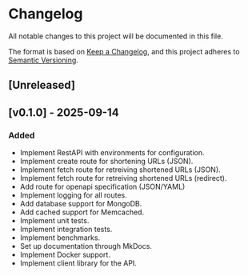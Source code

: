 # Changelog

All notable changes to this project will be documented in this file.

The format is based on [Keep a Changelog](https://keepachangelog.com/en/1.1.0/),
and this project adheres to [Semantic Versioning](https://semver.org/spec/v2.0.0.html).

## [Unreleased]

## [v0.1.0] - 2025-09-14

### Added
- Implement RestAPI with environments for configuration.
- Implement create route for shortening URLs (JSON).
- Implement fetch route for retreiving shortened URLs (JSON).
- Implement fetch route for retreiving shortened URLs (redirect).
- Add route for openapi specification (JSON/YAML)
- Implement logging for all routes.
- Add database support for MongoDB.
- Add cached support for Memcached.
- Implement unit tests.
- Implement integration tests.
- Implement benchmarks.
- Set up documentation through MkDocs.
- Implement Docker support.
- Implement client library for the API.
